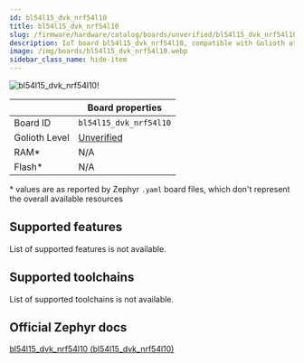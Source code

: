 ```yaml
---
id: bl54l15_dvk_nrf54l10
title: bl54l15_dvk_nrf54l10
slug: /firmware/hardware/catalog/boards/unverified/bl54l15_dvk_nrf54l10
description: IoT board bl54l15_dvk_nrf54l10, compatible with Golioth at unverified level.
image: /img/boards/bl54l15_dvk_nrf54l10.webp
sidebar_class_name: hide-item
---
```


[//]: # (This is an auto-generated file, do not edit! Changes to it will be lost upon re-generation)

![bl54l15_dvk_nrf54l10!](/img/boards/bl54l15_dvk_nrf54l10.webp "bl54l15_dvk_nrf54l10")

|                | Board properties     |
| -------------  | -------------------- |
| Board ID       | `bl54l15_dvk_nrf54l10` |
| Golioth Level  | [Unverified](/firmware/hardware#unverified-boards) |
| RAM*           | N/A |
| Flash*         | N/A |

\* values are as reported by Zephyr `.yaml` board files, which don't represent the overall available resources



## Supported features

List of supported features is not available.

## Supported toolchains

List of supported toolchains is not available.

## Official Zephyr docs

[bl54l15_dvk_nrf54l10 (bl54l15_dvk_nrf54l10)](https://docs.zephyrproject.org/latest/boards/ezurio/bl54l15_dvk/doc/index.html)
